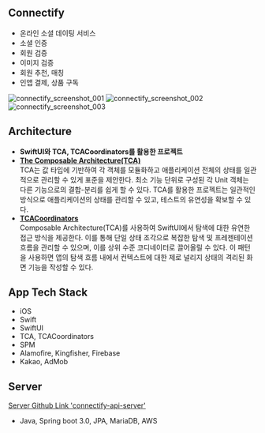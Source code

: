 ## Connectify
- 온라인 소셜 데이팅 서비스
- 소셜 인증
- 회원 검증
- 이미지 검증
- 회원 추천, 매칭
- 인앱 결제, 상품 구독

![connectify_screenshot_001](https://github.com/user-attachments/assets/7eef8429-2974-4ccb-8790-c8e7f515c011)
![connectify_screenshot_002](https://github.com/user-attachments/assets/40f97048-f4c2-4fd5-8791-37011dd7734b)
![connectify_screenshot_003](https://github.com/user-attachments/assets/4f16432c-6345-4349-a26b-d591fca01ee4)



## Architecture
- **SwiftUI와 TCA, TCACoordinators를 활용한 프로젝트**
- **[The Composable Architecture(TCA)](https://github.com/pointfreeco/swift-composable-architecture)**
   <br>TCA는 값 타입에 기반하여 각 객체를 모듈화하고 애플리케이션 전체의 상태를 일관적으로 관리할 수 있게 표준을 제안한다. 최소 기능 단위로 구성된 각 Unit 객체는 다른 기능으로의 결합-분리를 쉽게 할 수 있다. TCA를 활용한 프로젝트는 일관적인 방식으로 애플리케이션의 상태를 관리할 수 있고, 테스트의 유연성을 확보할 수 있다.
- **[TCACoordinators](https://github.com/johnpatrickmorgan/TCACoordinators)**
   <br> Composable Architecture(TCA)를 사용하여 SwiftUI에서 탐색에 대한 유연한 접근 방식을 제공한다. 이를 통해 단일 상태 조각으로 복잡한 탐색 및 프레젠테이션 흐름을 관리할 수 있으며, 이를 상위 수준 코디네이터로 끌어올릴 수 있다. 이 패턴을 사용하면 앱의 탐색 흐름 내에서 컨텍스트에 대한 제로 널리지 상태의 격리된 화면 기능을 작성할 수 있다.

## App Tech Stack
- iOS
- Swift
- SwiftUI
- TCA, TCACoordinators
- SPM
- Alamofire, Kingfisher, Firebase
- Kakao, AdMob


## Server
[Server Github Link 'connectify-api-server'](https://github.com/james9dev/connectify-api-server)
- Java, Spring boot 3.0, JPA, MariaDB, AWS
